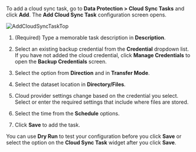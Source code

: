 ---
---

To add a cloud sync task, go to **Data Protection > Cloud Sync Tasks** and click **Add**. The **Add Cloud Sync Task** configuration screen opens.

![AddCloudSyncTaskTop](/images/SCALE/22.02/AddCloudSyncTaskTop.png "Adding a Cloud Sync Task")

1. (Required) Type a memorable task description in **Description**. 

2. Select an existing backup credential from the **Credential** dropdown list. 
   If you have not added the cloud credential, click **Manage Credentials** to open the **Backup Credentials** screen. 

3. Select the option from **Direction** and in **Transfer Mode**.

4. Select the dataset location in **Directory/Files**.

5. Cloud provider settings change based on the credential you select. Select or enter the required settings that include where files are stored.

6. Select the time from the **Schedule** options.

7. Click **Save** to add the task.

You can use **Dry Run** to test your configuration before you click **Save** or select the option on the **Cloud Sync Task** widget after you click **Save**.